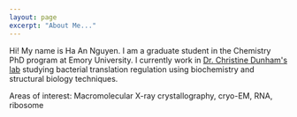 ```yaml
---
layout: page
excerpt: "About Me..."
---
```


Hi! My name is Ha An Nguyen. I am a graduate student in the Chemistry PhD program at Emory University. 
I currently work in [Dr. Christine Dunham's lab](http://www.biochem.emory.edu/dunham/) studying bacterial translation regulation using biochemistry and structural biology techniques. 

Areas of interest: Macromolecular X-ray crystallography, cryo-EM, RNA, ribosome

